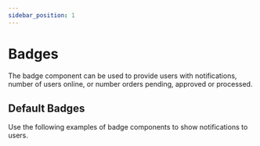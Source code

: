 ```yaml
---
sidebar_position: 1
---
```


# Badges
The badge component can be used to provide users with notifications, number of users online, or number orders pending, approved or processed.

## Default Badges
Use the following examples of badge components to show notifications to users.
